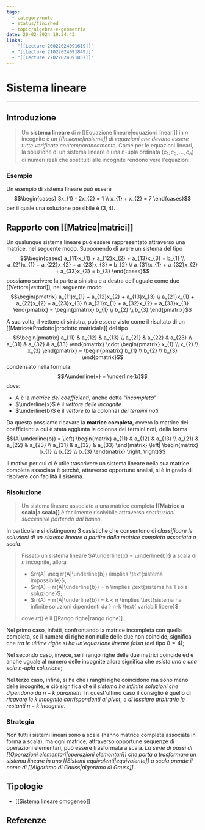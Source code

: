 ```yaml
---
tags:
  - category/note
  - status/finished
  - topic/algebra-e-geometria
date: 20-02-2024 19:34:43
links:
  - "[[Lecture 20022024091619]]"
  - "[[Lecture 21022024091849]]"
  - "[[Lecture 27022024091857]]"
---
```

# Sistema lineare
---
## Introduzione
> Un **sistema lineare** di $n$ [[Equazione lineare|equazioni lineari]] in $n$ incognite è un _[[Insieme|insieme]] di equazioni che devono essere tutte verificate contemporaneamente_. Come per le equazioni lineari, la soluzione di un sistema lineare è una $n$-upla ordinata $(c_{1}, c_{2}, ..., c_{n})$ di numeri reali che sostituiti alle incognite rendono vere l'equazioni.

### Esempio
Un esempio di sistema lineare può essere
$$\begin{cases} 3x_{1} - 2x_{2} = 1 \\ x_{1} + x_{2} = 7 \end{cases}$$
per il quale una soluzione possibile è $(3, 4)$.

## Rapporto con [[Matrice|matrici]]
Un qualunque sistema lineare può essere rappresentato attraverso una matrice, nel seguente modo. Supponendo di avere un sistema del tipo
$$\begin{cases} a_{11}x_{1} + a_{12}x_{2} + a_{13}x_{3} = b_{1} \\ a_{21}x_{1} + a_{22}x_{2} + a_{23}x_{3} = b_{2} \\ a_{31}x_{1} + a_{32}x_{2} + a_{33}x_{3} = b_{3} \end{cases}$$
possiamo scrivere la parte a sinistra e a destra dell'uguale come due [[Vettore|vettori]], nel seguente modo
$$\begin{pmatrix} a_{11}x_{1} + a_{12}x_{2} + a_{13}x_{3} \\ a_{21}x_{1} + a_{22}x_{2} + a_{23}x_{3} \\ a_{31}x_{1} + a_{32}x_{2} + a_{33}x_{3} \end{pmatrix} = \begin{pmatrix} b_{1} \\ b_{2} \\ b_{3} \end{pmatrix}$$

A sua volta, il vettore di sinistra, può essere visto come il risultato di un [[Matrice#Prodotto|prodotto matriciale]] del tipo
$$\begin{pmatrix} a_{11} & a_{12} & a_{13} \\ a_{21} & a_{22} & a_{23} \\ a_{31} & a_{32} & a_{33} \end{pmatrix} \cdot \begin{pmatrix} x_{1} \\ x_{2} \\ x_{3} \end{pmatrix} = \begin{pmatrix} b_{1} \\ b_{2} \\ b_{3} \end{pmatrix}$$
condensato nella formula:
$$A\underline{x} = \underline{b}$$
dove:
- $A$ è la _matrice dei coefficienti_, anche detta "_incompleta_"
- $\underline{x}$ è il _vettore delle incognite_
- $\underline{b}$ è il _vettore_ (o la colonna) _dei termini noti_

Da questa possiamo ricavare la **matrice completa**, ovvero la matrice dei coefficienti a cui è stata aggiunta la colonna dei termini noti, della forma
$$(A|\underline{b}) = \left( \begin{matrix} a_{11} & a_{12} & a_{13} \\ a_{21} & a_{22} & a_{23} \\ a_{31} & a_{32} & a_{33} \end{matrix} \left| \begin{matrix} b_{1} \\ b_{2} \\ b_{3} \end{matrix} \right. \right)$$

Il motivo per cui ci è utile trascrivere un sistema lineare nella sua matrice completa associata è perché, attraverso opportune analisi, si è in grado di risolvere con facilità il sistema.

### Risoluzione
> Un sistema lineare associato a una matrice completa **[[Matrice a scala|a scala]]** è facilmente risolvibile attraverso _sostituzioni successive partendo dal basso_.

In particolare si distinguono 3 casistiche che consentono di _classificare le soluzioni di un sistema lineare a partire dalla matrice completa associata a scala_.

> Fissato un sistema lineare $A\underline{x} = \underline{b}$ a scala di $n$ incognite, allora
> - $rr(A) \neq rr(A|\underline{b}) \implies \text{sistema impossibile}$;
> - $rr(A) = rr(A|\underline{b}) = n \implies \text{sistema ha 1 sola soluzione}$;
> - $rr(A) = rr(A|\underline{b}) = k < n \implies \text{sistema ha infinite soluzioni dipendenti da } n-k \text{ variabili libere}$;
> 
> dove $rr()$ è il [[Rango righe|rango righe]].

Nel primo caso, infatti, confrontando la matrice incompleta con quella completa, se il numero di righe non nulle delle due non coincide, significa che _tra le ultime righe si ha un'equazione lineare falsa_ (del tipo $0=4$);

Nel secondo caso, invece, se il rango righe delle due matrici coincide ed è anche uguale al numero delle incognite allora significa che _esiste una e una sola $n$-upla soluzione_;

Nel terzo caso, infine, si ha che i ranghi righe coincidono ma sono meno delle incognite, e ciò significa che il _sistema ha infinite soluzioni che dipendono da $n-k$ parametri_. In quest'ultimo caso il consiglio è quello di _ricavare le $k$ incognite corrispondenti ai pivot, e di lasciare arbitrarie le restanti $n-k$ incognite_.

### Strategia
Non tutti i sistemi lineari sono a scala (hanno matrice completa associata in forma a scala), ma ogni matrice, attraverso opportune sequenze di operazioni elementari, può essere trasformata a scala. _La serie di passi di [[Operazioni elementari|operazioni elementari]] che porta a trasformare un sistema lineare in uno [[Sistemi equivalenti|equivalente]] a scala prende il nome di [[Algoritmo di Gauss|algoritmo di Gauss]]_.

## Tipologie
- [[Sistema lineare omogeneo]]

## Referenze